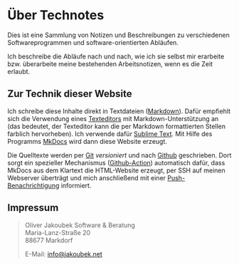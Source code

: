 # Über Technotes

Dies ist eine Sammlung von Notizen und Beschreibungen zu verschiedenen Softwareprogrammen und software-orientierten Abläufen.

Ich beschreibe die Abläufe nach und nach, wie ich sie selbst mir erarbeite bzw. überarbeite meine bestehenden Arbeitsnotizen, wenn es die Zeit erlaubt.


## Zur Technik dieser Website

Ich schreibe diese Inhalte direkt in Textdateien ([Markdown](/misc/markdown)). Dafür empfiehlt sich die Verwendung eines [Texteditors](/misc/texteditor/) mit Markdown-Unterstützung an (das bedeutet, der Texteditor kann die per Markdown formattierten Stellen farblich hervorheben). Ich verwende dafür [Sublime Text](/misc/sublime-text/). Mit Hilfe des Programms [MkDocs](/misc/mkdocs) wird dann diese Website erzeugt.

Die Quelltexte werden per [Git](/misc/git/) *versioniert* und nach [Github](/misc/github/) geschrieben. Dort sorgt ein spezieller Mechanismus ([Github-Action](/misc/github-actions/)) automatisch dafür, dass MkDocs aus dem Klartext die HTML-Website erzeugt, per SSH auf meinen Webserver überträgt und mich anschließend mit einer [Push-Benachrichtigung](/misc/pushover/) informiert.


## Impressum


> Oliver Jakoubek Software & Beratung  
> Maria-Lanz-Straße 20  
> 88677 Markdorf  
>  
> E-Mail: [info@jakoubek.net](mailto:info@jakoubek.net)

